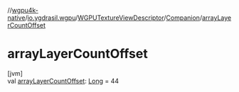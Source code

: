 //[wgpu4k-native](../../../../index.md)/[io.ygdrasil.wgpu](../../index.md)/[WGPUTextureViewDescriptor](../index.md)/[Companion](index.md)/[arrayLayerCountOffset](array-layer-count-offset.md)

# arrayLayerCountOffset

[jvm]\
val [arrayLayerCountOffset](array-layer-count-offset.md): [Long](https://kotlinlang.org/api/core/kotlin-stdlib/kotlin/-long/index.html) = 44